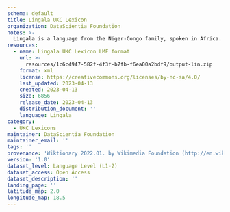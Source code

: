 ```yaml
---
schema: default
title: Lingala UKC Lexicon
organization: DataScientia Foundation
notes: >-
  Lingala is a language from the Niger-Congo family, spoken in Africa. The UKC Lexicon of Lingala is represented as a lexico-semantic network. It consists of words, word senses, synsets, as well as sense-level and synset-level relationships.
resources:
  - name: Lingala UKC Lexicon LMF format
    url: >-
      resources/1c6c4947-582f-4f3f-b7fb-f6ea00a2bdf9/output-lin.zip
    format: xml
    license: https://creativecommons.org/licenses/by-nc-sa/4.0/
    last_updated: 2023-04-13
    created: 2023-04-13
    size: 6856
    release_date: 2023-04-13
    distribution_document: ''
    language: Lingala
category:
  - UKC Lexicons
maintainer: DataScientia Foundation
maintainer_email: ''
tags: ''
provenance: 'Wiktionary 2022.01. by Wikimedia Foundation (http://en.wiktionary.org); CogNet 2.1 by Khuyagbaatar Batsuren, National University of Mongolia (http://cognet.ukc.disi.unitn.it); Princeton WordNet 2.1 by Princeton University (https://wordnet.princeton.edu)'
version: '1.0'
dataset_level: Language Level (L1-2)
dataset_access: Open Access
dataset_description: ''
landing_page: ''
latitude_map: 2.0
longitude_map: 18.5
---
```

